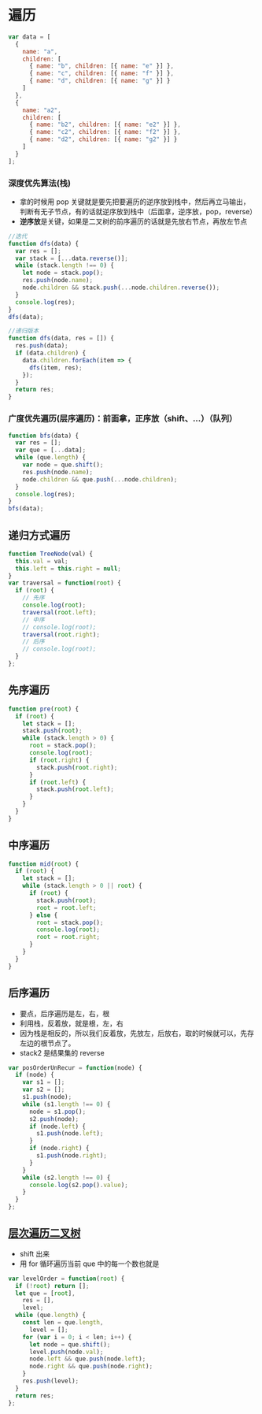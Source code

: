 # 遍历

```javascript
var data = [
  {
    name: "a",
    children: [
      { name: "b", children: [{ name: "e" }] },
      { name: "c", children: [{ name: "f" }] },
      { name: "d", children: [{ name: "g" }] }
    ]
  },
  {
    name: "a2",
    children: [
      { name: "b2", children: [{ name: "e2" }] },
      { name: "c2", children: [{ name: "f2" }] },
      { name: "d2", children: [{ name: "g2" }] }
    ]
  }
];
```

### 深度优先算法(栈)

- 拿的时候用 pop 关键就是要先把要遍历的逆序放到栈中，然后再立马输出，判断有无子节点，有的话就逆序放到栈中（后面拿，逆序放，pop，reverse）
- **逆序放**是关键，如果是二叉树的前序遍历的话就是先放右节点，再放左节点

```javascript
//迭代
function dfs(data) {
  var res = [];
  var stack = [...data.reverse()];
  while (stack.length !== 0) {
    let node = stack.pop();
    res.push(node.name);
    node.children && stack.push(...node.children.reverse());
  }
  console.log(res);
}
dfs(data);
```

```javascript
//递归版本
function dfs(data, res = []) {
  res.push(data);
  if (data.children) {
    data.children.forEach(item => {
      dfs(item, res);
    });
  }
  return res;
}
```

### 广度优先遍历(层序遍历)：前面拿，正序放（shift、...）（队列）

```javascript
function bfs(data) {
  var res = [];
  var que = [...data];
  while (que.length) {
    var node = que.shift();
    res.push(node.name);
    node.children && que.push(...node.children);
  }
  console.log(res);
}
bfs(data);
```

## 递归方式遍历

```javascript
function TreeNode(val) {
  this.val = val;
  this.left = this.right = null;
}
var traversal = function(root) {
  if (root) {
    // 先序
    console.log(root);
    traversal(root.left);
    // 中序
    // console.log(root);
    traversal(root.right);
    // 后序
    // console.log(root);
  }
};
```

## 先序遍历

```javascript
function pre(root) {
  if (root) {
    let stack = [];
    stack.push(root);
    while (stack.length > 0) {
      root = stack.pop();
      console.log(root);
      if (root.right) {
        stack.push(root.right);
      }
      if (root.left) {
        stack.push(root.left);
      }
    }
  }
}
```

## 中序遍历

```javascript
function mid(root) {
  if (root) {
    let stack = [];
    while (stack.length > 0 || root) {
      if (root) {
        stack.push(root);
        root = root.left;
      } else {
        root = stack.pop();
        console.log(root);
        root = root.right;
      }
    }
  }
}
```

## 后序遍历

- 要点，后序遍历是左，右，根
- 利用栈，反着放，就是根，左，右
- 因为栈是相反的，所以我们反着放，先放左，后放右，取的时候就可以，先存左边的根节点了。
- stack2 是结果集的 reverse

```javascript
var posOrderUnRecur = function(node) {
  if (node) {
    var s1 = [];
    var s2 = [];
    s1.push(node);
    while (s1.length !== 0) {
      node = s1.pop();
      s2.push(node);
      if (node.left) {
        s1.push(node.left);
      }
      if (node.right) {
        s1.push(node.right);
      }
    }
    while (s2.length !== 0) {
      console.log(s2.pop().value);
    }
  }
};
```

## [层次遍历二叉树](https://leetcode-cn.com/problems/binary-tree-level-order-traversal/)

- shift 出来
- 用 for 循环遍历当前 que 中的每一个数也就是

```javascript
var levelOrder = function(root) {
  if (!root) return [];
  let que = [root],
    res = [],
    level;
  while (que.length) {
    const len = que.length,
      level = [];
    for (var i = 0; i < len; i++) {
      let node = que.shift();
      level.push(node.val);
      node.left && que.push(node.left);
      node.right && que.push(node.right);
    }
    res.push(level);
  }
  return res;
};
```
